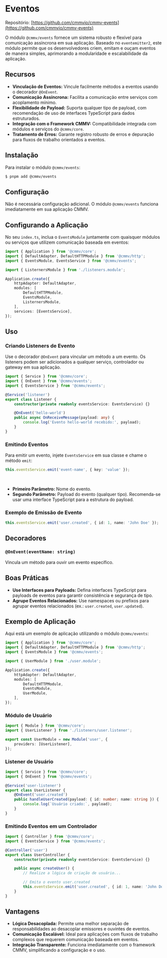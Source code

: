 # Eventos

Repositório: [https://github.com/cmmvio/cmmv-events](https://github.com/cmmvio/cmmv-events)

O módulo ``@cmmv/events`` fornece um sistema robusto e flexível para comunicação assíncrona em sua aplicação. Baseado no ``eventemitter2``, este módulo permite que os desenvolvedores criem, emitam e ouçam eventos de maneira simples, aprimorando a modularidade e escalabilidade da aplicação.

## Recursos

- **Vinculação de Eventos:** Vincule facilmente métodos a eventos usando o decorador ``@OnEvent``.
- **Comunicação Assíncrona:** Facilita a comunicação entre serviços com acoplamento mínimo.
- **Flexibilidade de Payload:** Suporta qualquer tipo de payload, com recomendação de uso de interfaces TypeScript para dados estruturados.
- **Integração com o Framework CMMV:** Compatibilidade integrada com módulos e serviços do ``@cmmv/core``.
- **Tratamento de Erros:** Garante registro robusto de erros e depuração para fluxos de trabalho orientados a eventos.

## Instalação

Para instalar o módulo ``@cmmv/events``:

```bash
$ pnpm add @cmmv/events
```

## Configuração

Não é necessária configuração adicional. O módulo ``@cmmv/events`` funciona imediatamente em sua aplicação CMMV.

## Configurando a Aplicação

No seu ``index.ts``, inclua o ``EventsModule`` juntamente com quaisquer módulos ou serviços que utilizem comunicação baseada em eventos:

```typescript
import { Application } from '@cmmv/core';
import { DefaultAdapter, DefaultHTTPModule } from '@cmmv/http';
import { EventsModule, EventsService } from '@cmmv/events';

import { ListernersModule } from './listeners.module';

Application.create({
    httpAdapter: DefaultAdapter,
    modules: [
        DefaultHTTPModule,
        EventsModule,
        ListernersModule,
    ],
    services: [EventsService],
});
```

## Uso

### Criando Listeners de Evento

Use o decorador ``@OnEvent`` para vincular um método a um evento. Os listeners podem ser adicionados a qualquer serviço, controlador ou gateway em sua aplicação.

```typescript
import { Service } from '@cmmv/core';
import { OnEvent } from '@cmmv/events';
import { EventsService } from '@cmmv/events';

@Service('listener')
export class Listener {
    constructor(private readonly eventsService: EventsService) {}

    @OnEvent('hello-world')
    public async OnReceiveMessage(payload: any) {
        console.log('Evento hello-world recebido:', payload);
    }
}
```

### Emitindo Eventos

Para emitir um evento, injete ``EventsService`` em sua classe e chame o método ``emit``:

```typescript
this.eventsService.emit('event-name', { key: 'value' });
```

<br/>

- **Primeiro Parâmetro:** Nome do evento.
- **Segundo Parâmetro:** Payload do evento (qualquer tipo). Recomenda-se usar uma interface TypeScript para a estrutura do payload.

### Exemplo de Emissão de Evento

```typescript
this.eventsService.emit('user.created', { id: 1, name: 'John Doe' });
```

## Decoradores

### ``@OnEvent(eventName: string)``
Vincula um método para ouvir um evento específico.

## Boas Práticas

- **Use Interfaces para Payloads:** Defina interfaces TypeScript para payloads de eventos para garantir consistência e segurança de tipo.
- **Agrupe Eventos Relacionados:** Use namespaces ou prefixos para agrupar eventos relacionados (ex.: ``user.created``, ``user.updated``).

## Exemplo de Aplicação

Aqui está um exemplo de aplicação utilizando o módulo ``@cmmv/events``:

```typescript
import { Application } from '@cmmv/core';
import { DefaultAdapter, DefaultHTTPModule } from '@cmmv/http';
import { EventsModule } from '@cmmv/events';

import { UserModule } from './user.module';

Application.create({
    httpAdapter: DefaultAdapter,
    modules: [
        DefaultHTTPModule,
        EventsModule,
        UserModule,
    ],
});
```

### Módulo de Usuário

```typescript
import { Module } from '@cmmv/core';
import { UserListener } from './listeners/user.listener';

export const UserModule = new Module('user', {
    providers: [UserListener],
});
```

### Listener de Usuário

```typescript
import { Service } from '@cmmv/core';
import { OnEvent } from '@cmmv/events';

@Service('user-listener')
export class UserListener {
    @OnEvent('user.created')
    public handleUserCreated(payload: { id: number; name: string }) {
        console.log(`Usuário criado:`, payload);
    }
}
```

### Emitindo Eventos em um Controlador

```typescript
import { Controller } from '@cmmv/core';
import { EventsService } from '@cmmv/events';

@Controller('user')
export class UserController {
    constructor(private readonly eventsService: EventsService) {}

    public async createUser() {
        // Realize a lógica de criação de usuário...

        // Emita o evento user.created
        this.eventsService.emit('user.created', { id: 1, name: 'John Doe' });
    }
}
```

## Vantagens

- **Lógica Desacoplada:** Permite uma melhor separação de responsabilidades ao desacoplar emissores e ouvintes de eventos.
- **Comunicação Escalável:** Ideal para aplicações com fluxos de trabalho complexos que requerem comunicação baseada em eventos.
- **Integração Transparente:** Funciona imediatamente com o framework CMMV, simplificando a configuração e o uso.
